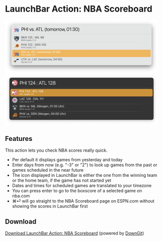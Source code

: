 # LaunchBar Action: NBA Scoreboard
<img src="nba_scoreboard_1.png" width="600"/> 
<img src="nba_scoreboard_2.png" width="600"/> 

## Features
This action lets you check NBA scores really quick. 
- Per default it displays games from yesterday and today 
- Enter days from now (e.g. "-3" or "2") to look up games from the past or games scheduled in the near future
- The icon displayed in LaunchBar is either the one from the winning team or the home team, if the game has not started yet
- Dates and times for scheduled games are translated to your timezone
- You can press enter to go to the boxscore of a selected game on nba.com
- ⌘⏎ will go straight to the NBA Scoreboard page on ESPN.com without showing the scores in LaunchBar first

## Download

[Download LaunchBar Action: NBA Scoreboard](https://minhaskamal.github.io/DownGit/#/home?url=https://github.com/Ptujec/LaunchBar/tree/master/NBA-Scoreboard) (powered by [DownGit](https://github.com/MinhasKamal/DownGit))